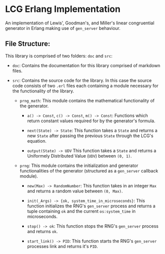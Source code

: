 # LCG Erlang Implementation

An implementation of Lewis', Goodman's, and Miller's linear congruential generator in Erlang making use of ``gen_server`` behaviour.

## File Structure:

This library is comprised of two folders: ``doc`` and ``src``:

- ``doc``: Contains the documentation for this library comprised of markdown files.

- ``src``: Contains the source code for the library. In this case the source code consists of two ``.erl`` files each containing a module necessary for the functionality of the library.
  
  - ``prng_math``: This module contains the mathematical functionality of the generator.

    - ``a() -> Const``, ``c() -> Const``, ``m() -> Const``: Functions which return constant values required for by the generator's formula.

    - ``next(State) -> State``: This function takes a ``State`` and returns a new ``State`` after passing the previous ``State`` through the LCG's equation.

    - ``output(State) -> UDV`` This function takes a ``State`` and returns a Uniformely Distributed Value (``UDV``) between ``(0, 1)``.

  - ``prng``: This module contains the initialization and generator functionalities of the generator (structured as a ``gen_server`` callback module).

    - ``new(Max) -> RandomNumber``: This function takes in an integer ``Max`` and returns a random value between ``(0, Max)``.

    - ``init(_Args) -> {ok, system_time_in_microseconds}``: This function initializes the RNG's ``gen_server`` process and returns a tuple containing ``ok`` and the current ``os:system_time`` in microseconds.

    - ``stop() -> ok``: This function stops the RNG's ``gen_server`` process and returns ``ok``.

    - ``start_link() -> PID``: This function starts the RNG's ``gen_server`` processes link and returns it's ``PID``.